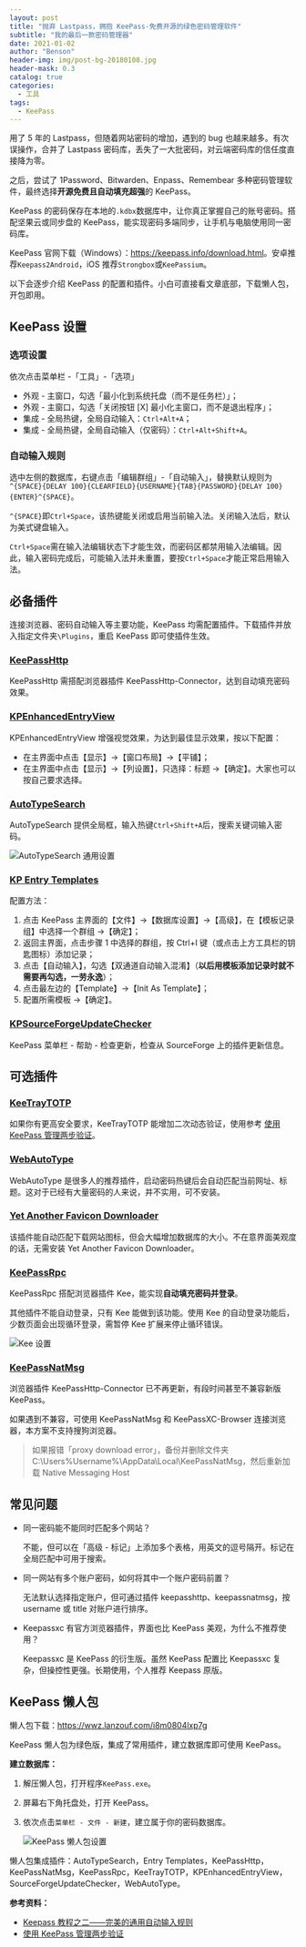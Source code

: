 ```yaml
---
layout: post
title: "抛弃 Lastpass，拥抱 KeePass-免费开源的绿色密码管理软件"
subtitle: "我的最后一款密码管理器"
date: 2021-01-02
author: "Benson"
header-img: img/post-bg-20180108.jpg
header-mask: 0.3
catalog: true
categories:
  - 工具
tags:
  - KeePass
---
```


用了 5 年的 Lastpass，但随着网站密码的增加，遇到的 bug 也越来越多。有次误操作，合并了 Lastpass 密码库，丢失了一大批密码，对云端密码库的信任度直接降为零。

之后，尝试了 1Password、Bitwarden、Enpass、Remembear 多种密码管理软件，最终选择**开源免费且自动填充超强**的 KeePass。

KeePass 的密码保存在本地的`.kdbx`数据库中，让你真正掌握自己的账号密码。搭配坚果云或同步盘的 KeePass，能实现密码多端同步，让手机与电脑使用同一密码库。

KeePass 官网下载（Windows）：<https://keepass.info/download.html>。安卓推荐`Keepass2Android`，iOS 推荐`Strongbox`或`KeePassium`。

以下会逐步介绍 KeePass 的配置和插件。小白可直接看文章底部，下载懒人包，开包即用。

## KeePass 设置

### 选项设置

依次点击菜单栏 -「工具」-「选项」

- 外观 - 主窗口，勾选「最小化到系统托盘（而不是任务栏）」；
- 外观 - 主窗口，勾选「关闭按钮 [X] 最小化主窗口，而不是退出程序」；
- 集成 - 全局热键，全局自动输入：`Ctrl+Alt+A`；
- 集成 - 全局热键，全局自动输入（仅密码）：`Ctrl+Alt+Shift+A`。

### 自动输入规则

选中左侧的数据库，右键点击「编辑群组」-「自动输入」，替换默认规则为`^{SPACE}{DELAY 100}{CLEARFIELD}{USERNAME}{TAB}{PASSWORD}{DELAY 100}{ENTER}^{SPACE}`。

`^{SPACE}`即`Ctrl+Space`，该热键能关闭或启用当前输入法。关闭输入法后，默认为美式键盘输入。

`Ctrl+Space`需在输入法编辑状态下才能生效，而密码区都禁用输入法编辑。因此，输入密码完成后，可能输入法并未重置，要按`Ctrl+Space`才能正常启用输入法。

## 必备插件

连接浏览器、密码自动输入等主要功能，KeePass 均需配置插件。下载插件并放入指定文件夹`\Plugins`，重启 KeePass 即可使插件生效。

### [KeePassHttp](https://raw.github.com/pfn/keepasshttp/master/KeePassHttp.plgx)

KeePassHttp 需搭配浏览器插件 KeePassHttp-Connector，达到自动填充密码效果。

### [KPEnhancedEntryView](https://keepass.info/plugins.html#kpenhentryview)

KPEnhancedEntryView 增强视觉效果，为达到最佳显示效果，按以下配置：

- 在主界面中点击【显示】→【窗口布局】→【平铺】；
- 在主界面中点击【显示】→【列设置】，只选择：标题 →【确定】。大家也可以按自己要求选择。

### [AutoTypeSearch](https://keepass.info/plugins.html#atsearch)

AutoTypeSearch 提供全局框，输入热键`Ctrl+Shift+A`后，搜索关键词输入密码。

![AutoTypeSearch 通用设置](http://tc.seoipo.com/20191013083950.png)

### [KP Entry Templates](https://github.com/mitchcapper/KPEntryTemplates)

配置方法：

1. 点击 KeePass 主界面的【文件】→【数据库设置】→【高级】，在【模板记录组】中选择一个群组 →【确定】；
2. 返回主界面，点击步骤 1 中选择的群组，按 Ctrl+I 键（或点击上方工具栏的钥匙图标）添加记录；
3. 点击【自动输入】，勾选【双通道自动输入混淆】（**以后用模板添加记录时就不需要再勾选，一劳永逸**）；
4. 点击最左边的【Template】→【Init As Template】；
5. 配置所需模板 →【确定】。

### [KPSourceForgeUpdateChecker](https://sourceforge.net/projects/kpsfupdatechecker/reviews)

KeePass 菜单栏 - 帮助 - 检查更新，检查从 SourceForge 上的插件更新信息。

## 可选插件

### [KeeTrayTOTP](https://github.com/victor-rds/KeeTrayTOTP/releases/)

如果你有更高安全要求，KeeTrayTOTP 能增加二次动态验证，使用参考 [使用 KeePass 管理两步验证](https://www.cnblogs.com/tielemao/p/9613839.html)。

### [WebAutoType](https://keepass.info/plugins.html#webautotype)

WebAutoType 是很多人的推荐插件，启动密码热键后会自动匹配当前网址、标题。这对于已经有大量密码的人来说，并不实用，可不安装。

### [Yet Another Favicon Downloader](https://keepass.info/plugins.html#yafd)

该插件能自动匹配下载网站图标，但会大幅增加数据库的大小。不在意界面美观度的话，无需安装 Yet Another Favicon Downloader。

### [KeePassRpc](https://github.com/kee-org/keepassrpc/releases/)

KeePassRpc 搭配浏览器插件 Kee，能实现**自动填充密码并登录**。

其他插件不能自动登录，只有 Kee 能做到该功能。使用 Kee 的自动登录功能后，少数页面会出现循环登录，需暂停 Kee 扩展来停止循环错误。

![Kee 设置](http://tc.seoipo.com/2022-05-05-14-29-32.png)

### [KeePassNatMsg](https://github.com/smorks/keepassnatmsg)

浏览器插件 KeePassHttp-Connector 已不再更新，有段时间甚至不兼容新版 KeePass。

如果遇到不兼容，可使用 KeePassNatMsg 和 KeePassXC-Browser 连接浏览器，本方案不支持搜狗浏览器。

> 如果报错「proxy download error」，备份并删除文件夹 C:\Users\%Username%\AppData\Local\KeePassNatMsg，然后重新加载 Native Messaging Host

## 常见问题

- 同一密码能不能同时匹配多个网站？

  不能，但可以在「高级 - 标记」上添加多个表格，用英文的逗号隔开。标记在全局匹配中可用于搜索。

- 同一网站有多个账户密码，如何将其中一个账户密码前置？

  无法默认选择指定账户，但可通过插件 keepasshttp、keepassnatmsg，按 username 或 title 对账户进行排序。

- Keepassxc 有官方浏览器插件，界面也比 KeePass 美观，为什么不推荐使用？

  Keepassxc 是 KeePass 的衍生版。虽然 KeePass 配置比 Keepassxc 复杂，但操控性更强。长期使用，个人推荐 Keepass 原版。

## KeePass 懒人包

懒人包下载：<https://wwz.lanzouf.com/i8m0804lxp7g>

KeePass 懒人包为绿色版，集成了常用插件，建立数据库即可使用 KeePass。

**建立数据库：**

1. 解压懒人包，打开程序`KeePass.exe`。
2. 屏幕右下角托盘处，打开 KeePass。
3. 依次点击`菜单栏 - 文件 - 新建`，建立属于你的密码数据库。

   ![KeePass 懒人包设置](https://tc.seoipo.com/KeePass_new_kdbx.gif)

懒人包集成插件：AutoTypeSearch，Entry Templates，KeePassHttp，KeePassNatMsg，KeePassRpc，KeeTrayTOTP，KPEnhancedEntryView，SourceForgeUpdateChecker，WebAutoType。

**参考资料：**

- [Keepass 教程之二——完美的通用自动输入规则](https://blog.csdn.net/SingWarm/article/details/90669580)
- [使用 KeePass 管理两步验证](https://www.cnblogs.com/tielemao/p/9613839.html)
